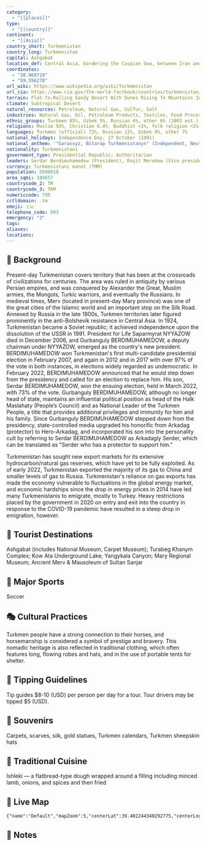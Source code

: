 ```yaml
---
category:
  - "[[places]]"
type:
  - "[[country]]"
continent:
  - "[[Asia]]"
country_short: Turkmenistan
country_long: Turkmenistan
capital: Ashgabat
location_def: Central Asia, bordering the Caspian Sea, between Iran and Kazakhstan
coordinates:
  - "38.969719"
  - "59.556278"
url_wiki: https://www.wikipedia.org/wiki/Turkmenistan
url_cia: https://www.cia.gov/the-world-factbook/countries/turkmenistan/
terrain: Flat-To-Rolling Sandy Desert With Dunes Rising To Mountains In The South; Low Mountains Along Border With Iran; Borders Caspian Sea In West
climate: Subtropical Desert
natural_resources: Petroleum, Natural Gas, Sulfur, Salt
industries: Natural Gas, Oil, Petroleum Products, Textiles, Food Processing
ethnic_groups: Turkmen 85%, Uzbek 5%, Russian 4%, other 6% (2003 est.)
religions: Muslim 93%, Christian 6.4%, Buddhist <1%, folk religion <1%, Jewish <1%, other <1%, unspecified <1% (2020 est.)
languages: Turkmen (official) 72%, Russian 12%, Uzbek 9%, other 7%
national_holidays: Independence Day, 27 October (1991)
national_anthem: '"Garassyz, Bitarap Turkmenistanyn" (Independent, Neutral, Turkmenistan State Anthem)'
nationality: Turkmenistani
government_type: Presidential Republic; Authoritarian
leaders: Serdar Berdimuhamedow (President), Raşit Meredow (Vice president)
currency: Turkmenistani manat (TMM)
population: 5690818
area_sqmi: 189657
countrycode_2: TM
countrycode_3: TKM
numericcode: 795
cctldomain: .tm
emoji: 🇹🇲
telephone_code: 993
emergency: "3"
tags: 
aliases: 
locations:
---
```

## 🌱 Background
Present-day Turkmenistan covers territory that has been at the crossroads of civilizations for centuries. The area was ruled in antiquity by various Persian empires, and was conquered by Alexander the Great, Muslim armies, the Mongols, Turkic warriors, and eventually the Russians. In medieval times, Merv (located in present-day Mary province) was one of the great cities of the Islamic world and an important stop on the Silk Road. Annexed by Russia in the late 1800s, Turkmen territories later figured prominently in the anti-Bolshevik resistance in Central Asia. In 1924, Turkmenistan became a Soviet republic; it achieved independence upon the dissolution of the USSR in 1991. President for Life Saparmyrat NYYAZOW died in December 2006, and Gurbanguly BERDIMUHAMEDOW, a deputy chairman under NYYAZOW, emerged as the country's new president. BERDIMUHAMEDOW won Turkmenistan's first multi-candidate presidential election in February 2007, and again in 2012 and in 2017 with over 97% of the vote in both instances, in elections widely regarded as undemocratic.  In February 2022, BERDIMUHAMEDOW announced that he would step down from the presidency and called for an election to replace him. His son, Serdar BERDIMUHAMEDOW, won the ensuing election, held in March 2022, with 73% of the vote. Gurbanguly BERDIMUHAMEDOW, although no longer head of state, maintains an influential political position as head of the Halk Maslahaty (People’s Council) and as National Leader of the Turkmen People, a title that provides additional privileges and immunity for him and his family. Since Gurbanguly BERDIMUHAMEDOW stepped down from the presidency, state-controlled media upgraded his honorific from Arkadag (protector) to Hero-Arkadag, and incorporated his son into the personality cult by referring to Serdar BERDIMUHAMEDOW as Arkadagly Serder, which can be translated as "Serder who has a protector to support him."

Turkmenistan has sought new export markets for its extensive hydrocarbon/natural gas reserves, which have yet to be fully exploited. As of early 2022, Turkmenistan exported the majority of its gas to China and smaller levels of gas to Russia. Turkmenistan's reliance on gas exports has made the economy vulnerable to fluctuations in the global energy market, and economic hardships since the drop in energy prices in 2014 have led many Turkmenistanis to emigrate, mostly to Turkey. Heavy restrictions placed by the government in 2020 on entry and exit into the country in response to the COVID-19 pandemic have resulted in a steep drop in emigration, however.

## 📌 Tourist Destinations
Ashgabat (includes National Museum, Carpet Museum); Turabeg Khanym Complex; Kow Ata Underground Lake; Yangykala Canyon; Mary Regional Museum; Ancient Merv & Mausoleum of Sultan Sanjar

## 🥇 Major Sports
Soccer

## 🎭 Cultural Practices
Turkmen people have a strong connection to their horses, and horsemanship is considered a symbol of prestige and bravery. This nomadic heritage is also reflected in traditional clothing, which often features long, flowing robes and hats, and in the use of portable tents for shelter.

## 🫰 Tipping Guidelines
Tip guides $8-10 (USD) per person per day for a tour. Tour drivers may be tipped $5 (USD).

## 🎁 Souvenirs
Carpets, scarves, silk, gold statues, Turkmen calendars, Turkmen sheepskin hats

## 🍲 Traditional Cuisine
Ishleki — a flatbread-type dough wrapped around a filling including minced lamb, onions, and spices and then fried

## 📡 Live Map
```mapview
{"name":"Default","mapZoom":5,"centerLat":39.402244340292775,"centerLng":59.21643018654292,"query":"","chosenMapSource":0}
```

## 📒 Notes

